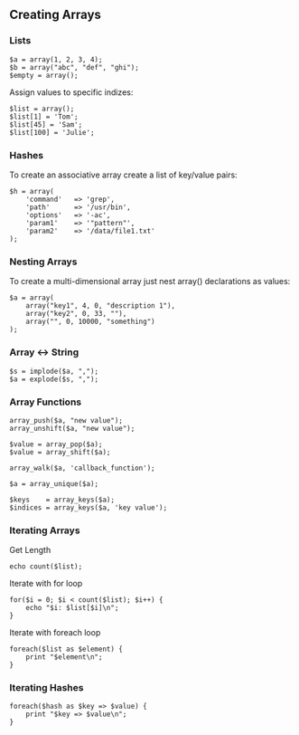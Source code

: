 
## Creating Arrays

### Lists

    $a = array(1, 2, 3, 4);	
    $b = array("abc", "def", "ghi");
    $empty = array();

Assign values to specific indizes:

    $list = array();
    $list[1] = 'Tom';
    $list[45] = 'Sam';
    $list[100] = 'Julie';

### Hashes

To create an associative array create a list of key/value pairs:

    $h = array(
        'command'	=> 'grep',
        'path'		=> '/usr/bin',
        'options'	=> '-ac',
        'param1'	=> '"pattern"',
        'param2'	=> '/data/file1.txt'
    );

### Nesting Arrays

To create a multi-dimensional array just nest array() declarations as values:

    $a = array(
        array("key1", 4, 0, "description 1"),
        array("key2", 0, 33, ""),
        array("", 0, 10000, "something")
    );

### Array &lt;-> String

    $s = implode($a, ",");
    $a = explode($s, ",");

### Array Functions

    array_push($a, "new value");
    array_unshift($a, "new value");

    $value = array_pop($a);
    $value = array_shift($a);

    array_walk($a, 'callback_function');

    $a = array_unique($a);

    $keys    = array_keys($a);
    $indices = array_keys($a, 'key value');

### Iterating Arrays

Get Length

    echo count($list);

Iterate with for loop

    for($i = 0; $i < count($list); $i++) {
        echo "$i: $list[$i]\n";
    }

Iterate with foreach loop

    foreach($list as $element) {
        print "$element\n";
    }

### Iterating Hashes

    foreach($hash as $key => $value) {
        print "$key => $value\n";
    }

